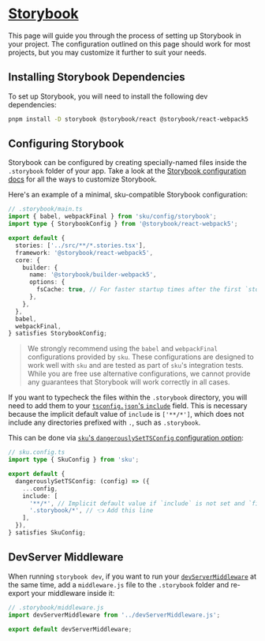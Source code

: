 # [Storybook](https://storybook.js.org/)

This page will guide you through the process of setting up Storybook in your project.
The configuration outlined on this page should work for most projects, but you may customize it further to suit your needs.

## Installing Storybook Dependencies

To set up Storybook, you will need to install the following dev dependencies:

```sh
pnpm install -D storybook @storybook/react @storybook/react-webpack5
```

## Configuring Storybook

Storybook can be configured by creating specially-named files inside the `.storybook` folder of your app.
Take a look at the [Storybook configuration docs] for all the ways to customize Storybook.

Here's an example of a minimal, sku-compatible Storybook configuration:

```ts
// .storybook/main.ts
import { babel, webpackFinal } from 'sku/config/storybook';
import type { StorybookConfig } from '@storybook/react-webpack5';

export default {
  stories: ['../src/**/*.stories.tsx'],
  framework: '@storybook/react-webpack5',
  core: {
    builder: {
      name: '@storybook/builder-webpack5',
      options: {
        fsCache: true, // For faster startup times after the first `storybook dev`
      },
    },
  },
  babel,
  webpackFinal,
} satisfies StorybookConfig;
```

> We strongly recommend using the `babel` and `webpackFinal` configurations provided by `sku`.
> These configurations are designed to work well with `sku` and are tested as part of `sku`'s integration tests.
> While you are free use alternative configurations, we cannot provide any guarantees that Storybook will work correctly in all cases.

If you want to typecheck the files within the `.storybook` directory, you will need to add them to your [`tsconfig.json`'s `include`][tsconfig include] field.
This is necessary because the implicit default value of `include` is `['**/*']`, which does not include any directories prefixed with `.`, such as `.storybook`.

This can be done via [`sku`'s `dangerouslySetTSConfig` configuration option][dangerouslySetTSConfig]:

```ts
// sku.config.ts
import type { SkuConfig } from 'sku';

export default {
  dangerouslySetTSConfig: (config) => ({
    ...config,
    include: [
      '**/*', // Implicit default value if `include` is not set and `files` is not set
      '.storybook/*', // 👈 Add this line
    ],
  }),
} satisfies SkuConfig;
```

[Storybook configuration docs]: https://storybook.js.org/docs/react/configure/overview
[tsconfig include]: https://www.typescriptlang.org/tsconfig/#include
[dangerouslySetTSConfig]: ./docs/configuration.md#dangerouslysettsconfig

## DevServer Middleware

When running `storybook dev`, if you want to run your [`devServerMiddleware`][devserver middleware] at the same time, add a `middleware.js` file to the `.storybook` folder and re-export your middleware inside it:

```js
// .storybook/middleware.js
import devServerMiddleware from '../devServerMiddleware.js';

export default devServerMiddleware;
```

[devserver middleware]: ./docs/extra-features.md#devserver-middleware
